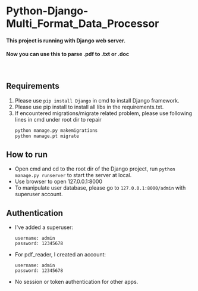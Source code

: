 # Python-Django-Multi_Format_Data_Processor
#### This project is running with Django web server.
#### Now you can use this to parse .pdf to .txt or .doc

<br>

## Requirements
1. Please use ```pip install Django``` in cmd to install Django framework.
2. Please use pip install to install all libs in the requirements.txt.
3. If encountered migrations/migrate related problem, please use following lines in cmd under root dir to repair
   ```cmd
   python manage.py makemigrations
   python manage.pt migrate
   ```


## How to run
* Open cmd and cd to the root dir of the Django project, run ```python manage.py runserver``` to start the server at local. 
* Use browser to open 127.0.0.1:8000
* To manipulate user database, please go to ```127.0.0.1:8000/admin``` with superuser account.

## Authentication
* I've added a superuser:
  ```
  username: admin
  password: 12345678
  ```
* For pdf_reader, I created an account:
  ```
  username: admin
  password: 12345678
  ```
* No session or token authentication for other apps.
